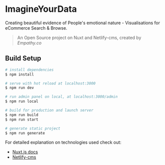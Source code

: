# ImagineYourData

Creating beautiful evidence of People's emotional nature - Visualisations for eCommerce Search & Browse.

> An Open Source project on Nuxt and Netlify-cms, created by *Empathy.co*

## Build Setup

``` bash
# install dependencies
$ npm install

# serve with hot reload at localhost:3000
$ npm run dev

# run admin panel on local, at localhost:3000/admin
$ npm run local

# build for production and launch server
$ npm run build
$ npm run start

# generate static project
$ npm run generate
```

For detailed explanation on technologies used check out:
 - [Nuxt.js docs](https://nuxtjs.org)
 - [Netlify-cms](https://www.netlifycms.org/)

